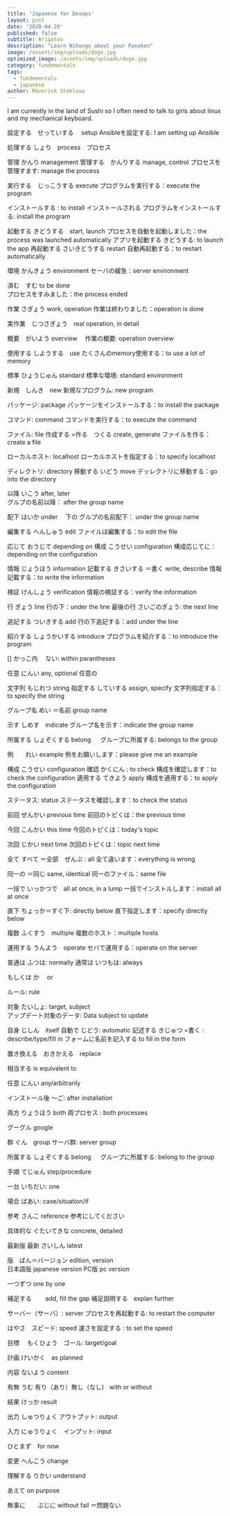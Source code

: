 ```yaml
---
title: 'Japanese for Devops'
layout: post
date: '2020-04-29'
published: false
subtitle: Arigatou
description: "Learn Nihongo about your Pasokon"
image: /assets/img/uploads/doge.jpg
optimized_image: /assets/img/uploads/doge.jpg
category: fundementals
tags:
  - fundementals
  - japanese
author: Maverick Stoklosa
---
```


I am currently in the land of Sushi so I often need to talk to girls about linux and my mechanical keyboard. 

設定する　せっていする　	setup
Ansibleを設定する: I am setting up Ansible

処理する	しょり　process　プロセス 　

管理		かんり		management
管理する　かんりする 	manage, control
プロセスを管理すます: manage the process

実行する　じっこうする	execute
プログラムを実行する：execute the program

インストールする	: to install
インストールされる 
プログラムをインストールする: install the program

起動する   きどうする　start, launch
プロセスを自動を起動しました：the process was launched automatically
アプリを起動する	きどうする: to launch the app
再起動する	さいきどうする	restart
自動再起動する：to restart automatically

環境	かんきょう	environment
セーバの緩急：server environment

済む　すむ		to be done	
プロセスをすみました：the process ended

作業	さぎょう	work, operation
作業は終わりました：operation is done

実作業　じつさぎょう　real operation, in detail

概要　がいよう	overview　
作業の概要: operation overview

使用する	しようする　use
たくさんのmemory使用する：to use a lot of memory

標準	ひょうじゅん	standard
標準な環境: standard environment

新規　しんき　new
新規なプログラム: new program

パッケージ: package
パッケージをインストールする：to install the package

コマンド: command
コマンドを実行する：to execute the command

ファイル: file
作成する	=作る　つくる	create, generate
ファイルを作る：create a file

ローカルホスト: localhost
ローカルホストを指定する：to specify localhost

ディレクトリ: directory
移動する	いどう		move
デッレクトリに移動する：go into the directory

以降		いこう		after, later	
グルプの名前以降： after the group name

配下		はいか		under 	　下の
グルプの名前配下： under the group name

編集する	へんしゅう	edit
ファイルほ編集する：to edit the file


応じて		おうじて	depending on 
構成		こうせい	configuration
構成応じてに：depending on the configuration

情報		じょうほう	information
記載する	きさいする	＝書く	write, describe
情報記載する：to write the information

検証		けんしょう	verification
情報の検証する：verify the information

行		ぎょう		line
行の下：under the line
最後の行	さいごのぎょう: the next line

追記する	ついきする	add
行の下追記する：add under the line

紹介する	しょうかいする	introduce
プログラムを紹介する：to introduce the program

[] かっこ内　	ない: within parantheses

任意		にんい		any, optional
任意の

文字列		もじれつ	string
指定する	していする	assign, specify
文字列指定する：to specify the string

グループ名	めい	＝名前 group name

示す		しめす　indicate
グループ名を示す：indicate the group name

所属する	しょぞくする		belong 　
グループに所属する: belongs to the group

例　　れい	example
例をお願いします：please give me an example

構成		こうせい	configuration
確認	かくにん	: to check
構成を確認します：to check the configuration
適用する	てきよう	apply
構成を適用する：to apply the configuration

ステータス: status
ステータスを確認します：to check the status

前回	ぜんかい	previous time
前回のトピくは：the previous time

今回	こんかい	this time
今回のトピくは：today's topic

次回	じかい		next time
次回のトピくは：topic next time

全て	すべて	 ＝全部　ぜんぶ : all
全て違います：everything is wrong

同一の		＝同じ		same, identical
同ーのファイル：same file

一括で		いっかつで　all at once, in a lump
一括でインストルします：install all at once

直下		ちょっか＝すぐ下: directly below
直下指定します：specify direclty below

複数		ふくすう　multiple
複数のホスト：multiple hosts

運用する	うんよう　operate
セバで運用する：operate on the server

普通は ふつは: normally
通常は	いつもは:	always

もしくは	か　	or

ルール: rule

対象	たいしょ:	target, subject		
アップデート対象のデータ: Data subject to update

自身		じしん　itself
自動で		じどう: automatic
記述する	きじゅつ	=書く : describe/type/fill in
フォームに名前を記入する		to fill in the form

置き換える　おきかえる　replace

相当する	is equivalent to

任意	にんい		any/arbitrarily

インストール後	〜ご: after installation

両方	りょうほう	both
両プロセス	: both processes

グーグル	google

群	ぐん　group
サーバ群: server group

所属する	しょぞくする		belong 　
グループに所属する: belong to the group

手順		てじゅん   		step/procedure

一台 		いちだい: one

場合		ばあい: case/situation/if

参考	  さんこ	reference
参考にしてください

具体的な	ぐたいてきな		concrete, detailed

最新版		最新	さいしん	latest

版　ばん＝バージョン	edition, version	
日本語版 japanese version
PC版 pc version

一つずつ	one by one

補足する　　	add, fill the gap
補足説明する　explan further

サーバー（サーバ）: server
プロセスを再起動する: to restart the computer

はやさ　スピード: speed
速さを設定する	: to set the speed

目標　			もくひょう　ゴール: target/goal

計画	けいかく　as planned

内容	ないよう	content

有無		うむ		有り（あり）無し（なし）	with or without 

結果	けっか	 result

出力	しゅつりょく	アウトプット: output

入力	にゅうりょく　インプット: input

ひとまず　for now

変更	へんこう 	change

理解する	りかい		understand

あえて		on purpose

無事に　　ぶじに	without fail 	＝問題ない
